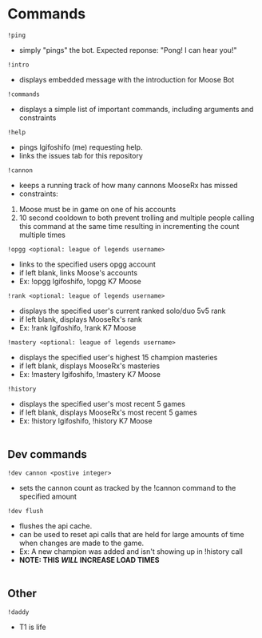 # Commands

```
!ping
```
- simply "pings" the bot. Expected reponse: "Pong! I can hear you!"
```
!intro
```
- displays embedded message with the introduction for Moose Bot
```
!commands
```
- displays a simple list of important commands, including arguments and constraints
```
!help
```
- pings Igifoshifo (me) requesting help. 
- links the issues tab for this repository
```
!cannon
```
- keeps a running track of how many cannons MooseRx has missed
- constraints:
1. Moose must be in game on one of his accounts
2. 10 second cooldown to both prevent trolling and multiple people calling this command at the same time resulting in incrementing the count multiple times
```
!opgg <optional: league of legends username>
```
- links to the specified users opgg account
- if left blank, links Moose's accounts
- Ex: !opgg Igifoshifo, !opgg K7 Moose
```
!rank <optional: league of legends username>
```
- displays the specified user's current ranked solo/duo 5v5 rank
- if left blank, displays MooseRx's rank
- Ex: !rank Igifoshifo, !rank K7 Moose
```
!mastery <optional: league of legends username>
```
- displays the specified user's highest 15 champion masteries
- if left blank, displays MooseRx's masteries
- Ex: !mastery Igifoshifo, !mastery K7 Moose
```
!history
```
- displays the specified user's most recent 5 games
- if left blank, displays MooseRx's most recent 5 games
- Ex: !history Igifoshifo, !history K7 Moose
<br><br>
## Dev commands
```
!dev cannon <postive integer>
```
- sets the cannon count as tracked by the !cannon command to the specified amount
```
!dev flush
```
- flushes the api cache. 
- can be used to reset api calls that are held for large amounts of time when changes are made to the game.
- Ex: A new champion was added and isn't showing up in !history call
- **NOTE: THIS *WILL* INCREASE LOAD TIMES**
<br><br>
## Other
```
!daddy
```
- T1 is life
